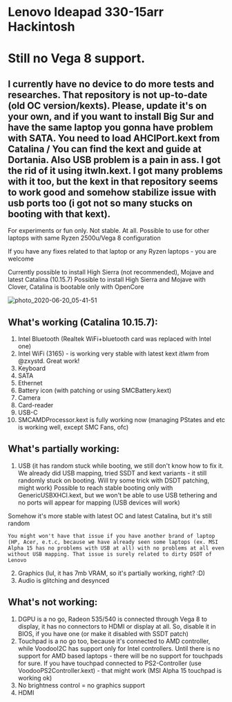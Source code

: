 # Lenovo Ideapad 330-15arr Hackintosh

# Still no Vega 8 support. 

## I currently have no device to do more tests and researches. That repository is not up-to-date (old OC version/kexts). Please, update it's on your own, and if you want to install Big Sur and have the same laptop you gonna have problem with SATA. You need to load AHCIPort.kext from Catalina / You can find the kext and guide at Dortania. Also USB problem is a pain in ass. I got the rid of it using itwln.kext. I got many problems with it too, but the kext in that repository seems to work good and somehow stabilize issue with usb ports too (i got not so many stucks on booting with that kext). 

For experiments or fun only. Not stable. At all. Possible to use for other laptops with same Ryzen 2500u/Vega 8  configuration

If you have any fixes related to that laptop or any Ryzen laptops - you are welcome

Currently possible to install High Sierra (not recommended), Mojave and latest Catalina (10.15.7)
Possible to install High Sierra and Mojave with Clover, Catalina is bootable only with OpenCore

![photo_2020-06-20_05-41-51](https://user-images.githubusercontent.com/38903713/85189609-28b70b80-b2b9-11ea-982b-f5473eabc9e1.jpg)

## What's working (Catalina 10.15.7):

1) Intel Bluetooth (Realtek WiFi+bluetooth card was replaced with Intel one)
2) Intel WiFi (3165) - is working very stable with latest kext *itlwm* from @zxystd. Great work! 
2) Keyboard
3) SATA
4) Ethernet 
5) Battery icon (with patching or using SMCBattery.kext)
6) Camera 
7) Card-reader
8) USB-C
9) SMCAMDProcessor.kext is fully working now (managing PStates and etc is working well, except SMC Fans, ofc)

## What's partially working:

1) USB (it has random stuck while booting, we still don't know how to fix it. We already did USB mapping, tried SSDT and kext variants - it still randomly stuck on booting. Will try some trick with DSDT patching, might work)
Possible to reach stable booting only with GenericUSBXHCI.kext, but we won't be able to use USB tethering and no ports will appear for mapping (USB devices will work)

Somehow it's more stable with latest OC and latest Catalina, but it's still random

`You might won't have that issue if you have another brand of laptop (HP, Acer, e.t.c, because we have already seen some laptops (ex. MSI Alpha 15 has no problems with USB at all) with no problems at all even without USB mapping. That issue is surely related to dirty DSDT of Lenovo`

2) Graphics (lul, it has 7mb VRAM, so it's partially working, right? :D)
3) Audio is glitching and desynced

## What's not working:

1) DGPU is a no go, Radeon 535/540 is connected through Vega 8 to display, it has no connectors to HDMI or display at all. So, disable it in BIOS, if you have one (or make it disabled with SSDT patch)
2) Touchpad is a no go too, because it's connected to AMD controller, while VoodooI2C has support only for Intel controllers. Until there is no support for AMD based laptops - there will be no support for touchpads for sure. If you have touchpad connected to PS2-Controller (use VoodooPS2Controller.kext) - that might work (MSI Alpha 15 touchpad is working ok)
3) No brightness control = no graphics support
4) HDMI
